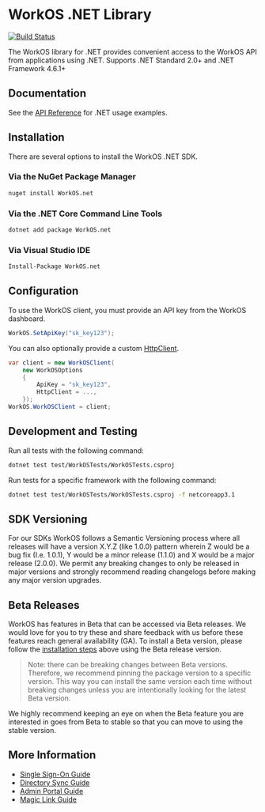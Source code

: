 # WorkOS .NET Library

[![Build Status](https://workos.semaphoreci.com/badges/workos-dotnet/branches/main.svg?style=shields&key=343c1d18-79da-4ea3-89ce-8a6195a9d3d9)](https://workos.semaphoreci.com/projects/workos-dotnet)

The WorkOS library for .NET provides convenient access to the WorkOS API from applications using .NET.
Supports .NET Standard 2.0+ and .NET Framework 4.6.1+

## Documentation

See the [API Reference](https://workos.com/docs/reference/client-libraries) for .NET usage examples.

## Installation

There are several options to install the WorkOS .NET SDK.

### Via the NuGet Package Manager

```sh
nuget install WorkOS.net
```

### Via the .NET Core Command Line Tools

```sh
dotnet add package WorkOS.net
```

### Via Visual Studio IDE

```sh
Install-Package WorkOS.net
```

## Configuration

To use the WorkOS client, you must provide an API key from the WorkOS dashboard.

```c#
WorkOS.SetApiKey("sk_key123");
```

You can also optionally provide a custom [HttpClient](https://docs.microsoft.com/en-us/dotnet/api/system.net.http.httpclient).

```c#
var client = new WorkOSClient(
    new WorkOSOptions
    {
        ApiKey = "sk_key123",
        HttpClient = ...,
    });
WorkOS.WorkOSClient = client;
```

## Development and Testing

Run all tests with the following command:

```sh
dotnet test test/WorkOSTests/WorkOSTests.csproj
```

Run tests for a specific framework with the following command:

```sh
dotnet test test/WorkOSTests/WorkOSTests.csproj -f netcoreapp3.1
```

## SDK Versioning

For our SDKs WorkOS follows a Semantic Versioning process where all releases will have a version X.Y.Z (like 1.0.0) pattern wherein Z would be a bug fix (I.e. 1.0.1), Y would be a minor release (1.1.0) and X would be a major release (2.0.0). We permit any breaking changes to only be released in major versions and strongly recommend reading changelogs before making any major version upgrades.

## Beta Releases

WorkOS has features in Beta that can be accessed via Beta releases. We would love for you to try these
and share feedback with us before these features reach general availability (GA). To install a Beta version,
please follow the [installation steps](#installation) above using the Beta release version.

> Note: there can be breaking changes between Beta versions. Therefore, we recommend pinning the package version to a
> specific version. This way you can install the same version each time without breaking changes unless you are
> intentionally looking for the latest Beta version.

We highly recommend keeping an eye on when the Beta feature you are interested in goes from Beta to stable so that you
can move to using the stable version.

## More Information

* [Single Sign-On Guide](https://workos.com/docs/sso/guide)
* [Directory Sync Guide](https://workos.com/docs/directory-sync/guide)
* [Admin Portal Guide](https://workos.com/docs/admin-portal/guide)
* [Magic Link Guide](https://workos.com/docs/magic-link/guide)
